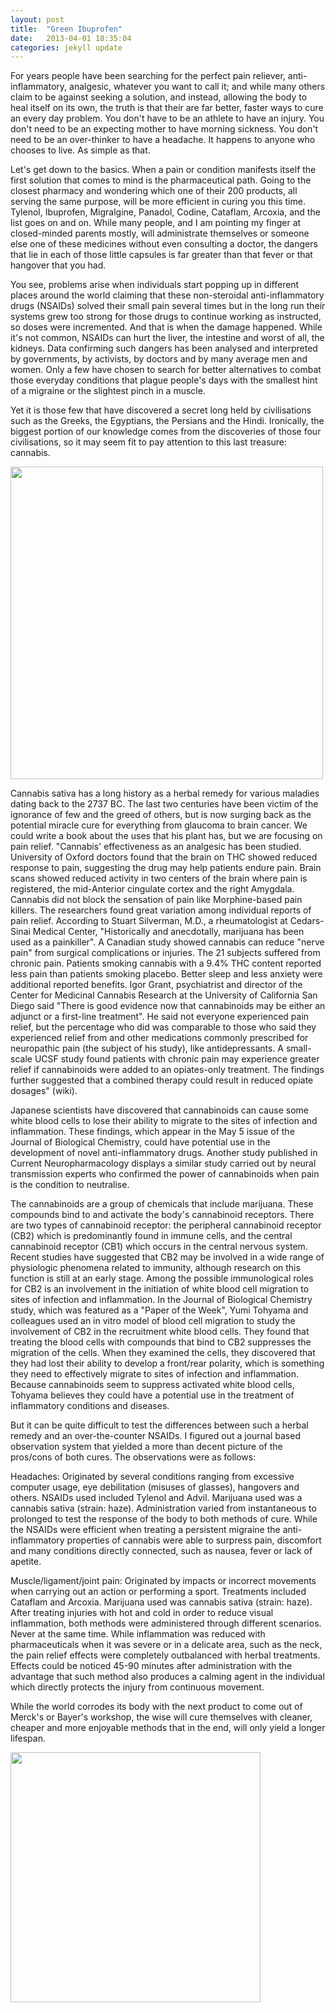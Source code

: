 ```yaml
---
layout: post
title:  "Green Ibuprofen"
date:   2013-04-01 18:35:04
categories: jekyll update
---
```

For years people have been searching for the perfect pain reliever, anti-inflammatory, analgesic, whatever you want to call it; and while many others claim to be against seeking a solution, and instead, allowing the body to heal itself on its own, the truth is that their are far better, faster ways to cure an every day problem. You don't have to be an athlete to have an injury. You don't need to be an expecting mother to have morning sickness. You don't need to be an over-thinker to have a headache. It happens to anyone who chooses to live. As simple as that.

Let's get down to the basics. When a pain or condition manifests itself the first solution that comes to mind is the pharmaceutical path. Going to the closest pharmacy and wondering which one of their 200 products, all serving the same purpose, will be more efficient in curing you this time. Tylenol, Ibuprofen, Migralgine, Panadol, Codine, Cataflam, Arcoxia, and the list goes on and on. While many people, and I am pointing my finger at closed-minded parents mostly, will administrate themselves or someone else one of these medicines without even consulting a doctor, the dangers that lie in each of those little capsules is far greater than that fever or that hangover that you had.

You see, problems arise when individuals start popping up in different places around the world claiming that these non-steroidal anti-inflammatory drugs (NSAIDs) solved their small pain several times but in the long run their systems grew too strong for those drugs to continue working as instructed, so doses were incremented. And that is when the damage happened. While it's not common, NSAIDs can hurt the liver, the intestine and worst of all, the kidneys. Data confirming such dangers has been analysed and interpreted by governments, by activists, by doctors and by many average men and women. Only a few have chosen to search for better alternatives to combat those everyday conditions that plague people's days with the smallest hint of a migraine or the slightest pinch in a muscle.

Yet it is those few that have discovered a secret long held by civilisations such as the Greeks, the Egyptians, the Persians and the Hindi. Ironically, the biggest portion of our knowledge comes from the discoveries of those four civilisations, so it may seem fit to pay attention to this last treasure: cannabis.

<img src="http://ubersapiensdotcom.files.wordpress.com/2013/03/how_marijuana_affects_the_brain.gif?w=580" style="height:500px; width:auto;">

Cannabis sativa has a long history as a herbal remedy for various maladies dating back to the 2737 BC. The last two centuries have been victim of the ignorance of few and the greed of others, but is now surging back as the potential miracle cure for everything from glaucoma to brain cancer. We could write a book about the uses that his plant has, but we are focusing on pain relief. "Cannabis' effectiveness as an analgesic has been studied. University of Oxford doctors found that the brain on THC showed reduced response to pain, suggesting the drug may help patients endure pain. Brain scans showed reduced activity in two centers of the brain where pain is registered, the mid-Anterior cingulate cortex and the right Amygdala. Cannabis did not block the sensation of pain like Morphine-based pain killers. The researchers found great variation among individual reports of pain relief. According to Stuart Silverman, M.D., a rheumatologist at Cedars-Sinai Medical Center, "Historically and anecdotally, marijuana has been used as a painkiller". A Canadian study showed cannabis can reduce "nerve pain" from surgical complications or injuries. The 21 subjects suffered from chronic pain. Patients smoking cannabis with a 9.4% THC content reported less pain than patients smoking placebo. Better sleep and less anxiety were additional reported benefits. Igor Grant, psychiatrist and director of the Center for Medicinal Cannabis Research at the University of California San Diego said "There is good evidence now that cannabinoids may be either an adjunct or a first-line treatment". He said not everyone experienced pain relief, but the percentage who did was comparable to those who said they experienced relief from and other medications commonly prescribed for neuropathic pain (the subject of his study), like antidepressants. A small-scale UCSF study found patients with chronic pain may experience greater relief if cannabinoids were added to an opiates-only treatment. The findings further suggested that a combined therapy could result in reduced opiate dosages" (wiki).

Japanese scientists have discovered that cannabinoids can cause some white blood cells to lose their ability to migrate to the sites of infection and inflammation. These findings, which appear in the May 5 issue of the Journal of Biological Chemistry, could have potential use in the development of novel anti-inflammatory drugs. Another study published in Current Neuropharmacology displays a similar study carried out by neural transmission experts who confirmed the power of cannabinoids when pain is the condition to neutralise.

The cannabinoids are a group of chemicals that include marijuana. These compounds bind to and activate the body's cannabinoid receptors. There are two types of cannabinoid receptor: the peripheral cannabinoid receptor (CB2) which is predominantly found in immune cells, and the central cannabinoid receptor (CB1) which occurs in the central nervous system. Recent studies have suggested that CB2 may be involved in a wide range of physiologic phenomena related to immunity, although research on this function is still at an early stage. Among the possible immunological roles for CB2 is an involvement in the initiation of white blood cell migration to sites of infection and inflammation. In the Journal of Biological Chemistry study, which was featured as a "Paper of the Week", Yumi Tohyama and colleagues used an in vitro model of blood cell migration to study the involvement of CB2 in the recruitment white blood cells. They found that treating the blood cells with compounds that bind to CB2 suppresses the migration of the cells. When they examined the cells, they discovered that they had lost their ability to develop a front/rear polarity, which is something they need to effectively migrate to sites of infection and inflammation. Because cannabinoids seem to suppress activated white blood cells, Tohyama believes they could have a potential use in the treatment of inflammatory conditions and diseases.

But it can be quite difficult to test the differences between such a herbal remedy and an over-the-counter NSAIDs. I figured out a journal based observation system that yielded a more than decent picture of the pros/cons of both cures. The observations were as follows:

Headaches: Originated by several conditions ranging from excessive computer usage, eye debilitation (misuses of glasses), hangovers and others. NSAIDs used included Tylenol and Advil. Marijuana used was a cannabis sativa (strain: haze). Administration varied from instantaneous to prolonged to test the response of the body to both methods of cure. While the NSAIDs were efficient when treating a persistent migraine the anti-inflammatory properties of cannabis were able to surpress pain, discomfort and many conditions directly connected, such as nausea, fever or lack of apetite.

Muscle/ligament/joint pain: Originated by impacts or incorrect movements when carrying out an action or performing a sport. Treatments included Cataflam and Arcoxia. Marijuana used was cannabis sativa (strain: haze). After treating injuries with hot and cold in order to reduce visual inflammation, both methods were administered through different scenarios. Never at the same time. While inflammation was reduced with pharmaceuticals when it was severe or in a delicate area, such as the neck, the pain relief effects were completely outbalanced with herbal treatments. Effects could be noticed 45-90 minutes after administration with the advantage that such method also produces a calming agent in the individual which directly protects the injury from continuous movement.

While the world corrodes its body with the next product to come  out of Merck's or Bayer's workshop, the wise will cure themselves with cleaner, cheaper and more enjoyable methods that in the end, will only yield a longer lifespan.

<img src="http://ubersapiensdotcom.files.wordpress.com/2013/03/gr1215marijuana2jpg-a5269ec2805a3eba.jpg?w=580" style="height:400px; width:auto;">
